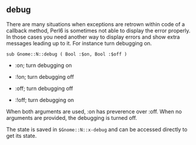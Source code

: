 debug
-----

There are many situations when exceptions are retrown within code of a callback method, Perl6 is sometimes not able to display the error properly. In those cases you need another way to display errors and show extra messages leading up to it. For instance turn debugging on.

    sub Gnome::N::debug ( Bool :$on, Bool :$off )

  * :on; turn debugging on

  * :!on; turn debugging off

  * :off; turn debugging off

  * :!off; turn debugging on

When both arguments are used, :on has preverence over :off. When no arguments are provided, the debugging is turned off.

The state is saved in `$Gnome::N::x-debug` and can be accessed directly to get its state.
